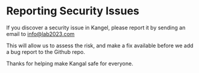 # Reporting Security Issues

If you discover a security issue in Kangel, please report it by sending an email to info@lab2023.com

This will allow us to assess the risk, and make a fix available before we add a bug report to the Github repo.

Thanks for helping make Kangal safe for everyone.